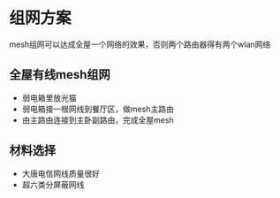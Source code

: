 # 组网方案

mesh组网可以达成全屋一个网络的效果，否则两个路由器得有两个wlan网络

## 全屋有线mesh组网

* 弱电箱里放光猫
* 弱电箱接一根网线到餐厅区，做mesh主路由
* 由主路由连接到主卧副路由，完成全屋mesh

## 材料选择

* 大唐电信网线质量很好
* 超六类分屏蔽网线